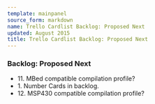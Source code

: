 ```yaml
---
template: mainpanel
source_form: markdown
name: Trello Cardlist Backlog: Proposed Next
updated: August 2015
title: Trello Cardlist Backlog: Proposed Next
---
```

### Backlog: Proposed Next

* 11\. MBed compatible compilation profile?
* 1\. Number Cards in backlog.
* 12\. MSP430 compatible compilation profile?
